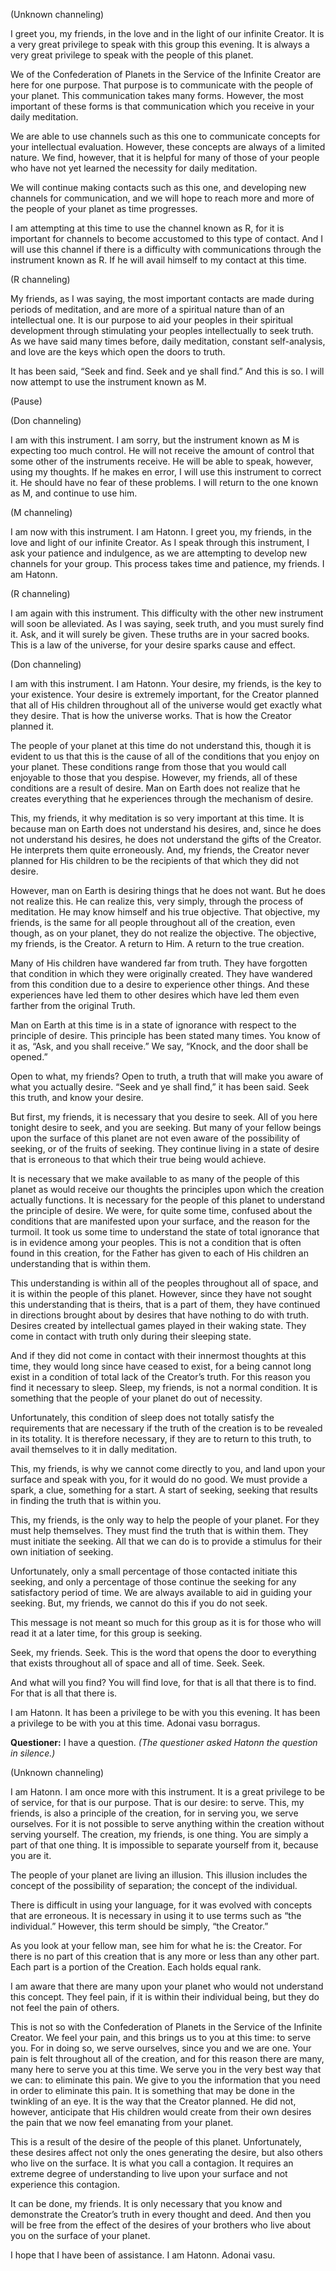 <p class="channel-type">(Unknown channeling)</p>
<p>I greet you, my friends, in the love and in the light of our infinite Creator. It is a very great privilege to speak with this group this evening. It is always a very great privilege to speak with the people of this planet.</p>
<p>We of the Confederation of Planets in the Service of the Infinite Creator are here for one purpose. That purpose is to communicate with the people of your planet. This communication takes many forms. However, the most important of these forms is that communication which you receive in your daily meditation.</p>
<p>We are able to use channels such as this one to communicate concepts for your intellectual evaluation. However, these concepts are always of a limited nature. We find, however, that it is helpful for many of those of your people who have not yet learned the necessity for daily meditation.</p>
<p>We will continue making contacts such as this one, and developing new channels for communication, and we will hope to reach more and more of the people of your planet as time progresses.</p>
<p>I am attempting at this time to use the channel known as R, for it is important for channels to become accustomed to this type of contact. And I will use this channel if there is a difficulty with communications through the instrument known as R. If he will avail himself to my contact at this time.</p>
<p class="channel-type">(R channeling)</p>
<p>My friends, as I was saying, the most important contacts are made during periods of meditation, and are more of a spiritual nature than of an intellectual one. It is our purpose to aid your peoples in their spiritual development through stimulating your peoples intellectually to seek truth. As we have said many times before, daily meditation, constant self-analysis, and love are the keys which open the doors to truth.</p>
<p>It has been said, “Seek and find. Seek and ye shall find.” And this is so. I will now attempt to use the instrument known as M.</p>
<p class="comment">(Pause)</p>
<p class="channel-type">(Don channeling)</p>
<p>I am with this instrument. I am sorry, but the instrument known as M is expecting too much control. He will not receive the amount of control that some other of the instruments receive. He will be able to speak, however, using my thoughts. If he makes en error, I will use this instrument to correct it. He should have no fear of these problems. I will return to the one known as M, and continue to use him.</p>
<p class="channel-type">(M channeling)</p>
<p>I am now with this instrument. I am Hatonn. I greet you, my friends, in the love and light of our infinite Creator. As I speak through this instrument, I ask your patience and indulgence, as we are attempting to develop new channels for your group. This process takes time and patience, my friends. I am Hatonn.</p>
<p class="channel-type">(R channeling)</p>
<p>I am again with this instrument. This difficulty with the other new instrument will soon be alleviated. As I was saying, seek truth, and you must surely find it. Ask, and it will surely be given. These truths are in your sacred books. This is a law of the universe, for your desire sparks cause and effect.</p>
<p class="channel-type">(Don channeling)</p>
<p>I am with this instrument. I am Hatonn. Your desire, my friends, is the key to your existence. Your desire is extremely important, for the Creator planned that all of His children throughout all of the universe would get exactly what they desire. That is how the universe works. That is how the Creator planned it.</p>
<p>The people of your planet at this time do not understand this, though it is evident to us that this is the cause of all of the conditions that you enjoy on your planet. These conditions range from those that you would call enjoyable to those that you despise. However, my friends, all of these conditions are a result of desire. Man on Earth does not realize that he creates everything that he experiences through the mechanism of desire.</p>
<p>This, my friends, it why meditation is so very important at this time. It is because man on Earth does not understand his desires, and, since he does not understand his desires, he does not understand the gifts of the Creator. He interprets them quite erroneously. And, my friends, the Creator never planned for His children to be the recipients of that which they did not desire.</p>
<p>However, man on Earth is desiring things that he does not want. But he does not realize this. He can realize this, very simply, through the process of meditation. He may know himself and his true objective. That objective, my friends, is the same for all people throughout all of the creation, even though, as on your planet, they do not realize the objective. The objective, my friends, is the Creator. A return to Him. A return to the true creation.</p>
<p>Many of His children have wandered far from truth. They have forgotten that condition in which they were originally created. They have wandered from this condition due to a desire to experience other things. And these experiences have led them to other desires which have led them even farther from the original Truth.</p>
<p>Man on Earth at this time is in a state of ignorance with respect to the principle of desire. This principle has been stated many times. You know of it as, “Ask, and you shall receive.” We say, “Knock, and the door shall be opened.”</p>
<p>Open to what, my friends? Open to truth, a truth that will make you aware of what you actually desire. “Seek and ye shall find,” it has been said. Seek this truth, and know your desire.</p>
<p>But first, my friends, it is necessary that you desire to seek. All of you here tonight desire to seek, and you are seeking. But many of your fellow beings upon the surface of this planet are not even aware of the possibility of seeking, or of the fruits of seeking. They continue living in a state of desire that is erroneous to that which their true being would achieve.</p>
<p>It is necessary that we make available to as many of the people of this planet as would receive our thoughts the principles upon which the creation actually functions. It is necessary for the people of this planet to understand the principle of desire. We were, for quite some time, confused about the conditions that are manifested upon your surface, and the reason for the turmoil. It took us some time to understand the state of total ignorance that is in evidence among your peoples. This is not a condition that is often found in this creation, for the Father has given to each of His children an understanding that is within them.</p>
<p>This understanding is within all of the peoples throughout all of space, and it is within the people of this planet. However, since they have not sought this understanding that is theirs, that is a part of them, they have continued in directions brought about by desires that have nothing to do with truth. Desires created by intellectual games played in their waking state. They come in contact with truth only during their sleeping state.</p>
<p>And if they did not come in contact with their innermost thoughts at this time, they would long since have ceased to exist, for a being cannot long exist in a condition of total lack of the Creator’s truth. For this reason you find it necessary to sleep. Sleep, my friends, is not a normal condition. It is something that the people of your planet do out of necessity.</p>
<p>Unfortunately, this condition of sleep does not totally satisfy the requirements that are necessary if the truth of the creation is to be revealed in its totality. It is therefore necessary, if they are to return to this truth, to avail themselves to it in dally meditation.</p>
<p>This, my friends, is why we cannot come directly to you, and land upon your surface and speak with you, for it would do no good. We must provide a spark, a clue, something for a start. A start of seeking, seeking that results in finding the truth that is within you.</p>
<p>This, my friends, is the only way to help the people of your planet. For they must help themselves. They must find the truth that is within them. They must initiate the seeking. All that we can do is to provide a stimulus for their own initiation of seeking.</p>
<p>Unfortunately, only a small percentage of those contacted initiate this seeking, and only a percentage of those continue the seeking for any satisfactory period of time. We are always available to aid in guiding your seeking. But, my friends, we cannot do this if you do not seek.</p>
<p>This message is not meant so much for this group as it is for those who will read it at a later time, for this group is seeking.</p>
<p>Seek, my friends. Seek. This is the word that opens the door to everything that exists throughout all of space and all of time. Seek. Seek.</p>
<p>And what will you find? You will find love, for that is all that there is to find. For that is all that there is.</p>
<p>I am Hatonn. It has been a privilege to be with you this evening. It has been a privilege to be with you at this time. Adonai vasu borragus.</p>
<p><strong>Questioner:</strong> I have a question. <em>(The questioner asked Hatonn the question in silence.)</em></p>
<p class="channel-type">(Unknown channeling)</p>
<p>I am Hatonn. I am once more with this instrument. It is a great privilege to be of service, for that is our purpose. That is our desire: to serve. This, my friends, is also a principle of the creation, for in serving you, we serve ourselves. For it is not possible to serve anything within the creation without serving yourself. The creation, my friends, is one thing. You are simply a part of that one thing. It is impossible to separate yourself from it, because you are it.</p>
<p>The people of your planet are living an illusion. This illusion includes the concept of the possibility of separation; the concept of the individual.</p>
<p>There is difficult in using your language, for it was evolved with concepts that are erroneous. It is necessary in using it to use terms such as “the individual.” However, this term should be simply, “the Creator.”</p>
<p>As you look at your fellow man, see him for what he is: the Creator. For there is no part of this creation that is any more or less than any other part. Each part is a portion of the Creation. Each holds equal rank.</p>
<p>I am aware that there are many upon your planet who would not understand this concept. They feel pain, if it is within their individual being, but they do not feel the pain of others.</p>
<p>This is not so with the Confederation of Planets in the Service of the Infinite Creator. We feel your pain, and this brings us to you at this time: to serve you. For in doing so, we serve ourselves, since you and we are one. Your pain is felt throughout all of the creation, and for this reason there are many, many here to serve you at this time. We serve you in the very best way that we can: to eliminate this pain. We give to you the information that you need in order to eliminate this pain. It is something that may be done in the twinkling of an eye. It is the way that the Creator planned. He did not, however, anticipate that His children would create from their own desires the pain that we now feel emanating from your planet.</p>
<p>This is a result of the desire of the people of this planet. Unfortunately, these desires affect not only the ones generating the desire, but also others who live on the surface. It is what you call a contagion. It requires an extreme degree of understanding to live upon your surface and not experience this contagion.</p>
<p>It can be done, my friends. It is only necessary that you know and demonstrate the Creator’s truth in every thought and deed. And then you will be free from the effect of the desires of your brothers who live about you on the surface of your planet.</p>
<p>I hope that I have been of assistance. I am Hatonn. Adonai vasu.</p>